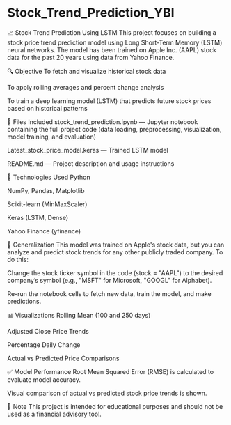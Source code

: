 # Stock_Trend_Prediction_YBI

📈 Stock Trend Prediction Using LSTM
This project focuses on building a stock price trend prediction model using Long Short-Term Memory (LSTM) neural networks. The model has been trained on Apple Inc. (AAPL) stock data for the past 20 years using data from Yahoo Finance.

🔍 Objective
To fetch and visualize historical stock data

To apply rolling averages and percent change analysis

To train a deep learning model (LSTM) that predicts future stock prices based on historical patterns

📂 Files Included
stock_trend_prediction.ipynb — Jupyter notebook containing the full project code (data loading, preprocessing, visualization, model training, and evaluation)

Latest_stock_price_model.keras — Trained LSTM model

README.md — Project description and usage instructions

🧠 Technologies Used
Python

NumPy, Pandas, Matplotlib

Scikit-learn (MinMaxScaler)

Keras (LSTM, Dense)

Yahoo Finance (yfinance)

🔄 Generalization
This model was trained on Apple's stock data, but you can analyze and predict stock trends for any other publicly traded company. To do this:

Change the stock ticker symbol in the code (stock = "AAPL") to the desired company’s symbol (e.g., "MSFT" for Microsoft, "GOOGL" for Alphabet).

Re-run the notebook cells to fetch new data, train the model, and make predictions.

📊 Visualizations
Rolling Mean (100 and 250 days)

Adjusted Close Price Trends

Percentage Daily Change

Actual vs Predicted Price Comparisons

✅ Model Performance
Root Mean Squared Error (RMSE) is calculated to evaluate model accuracy.

Visual comparison of actual vs predicted stock price trends is shown.

📌 Note
This project is intended for educational purposes and should not be used as a financial advisory tool.